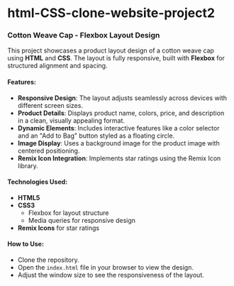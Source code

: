 # html-CSS-clone-website-project2

### Cotton Weave Cap - Flexbox Layout Design

This project showcases a product layout design of a cotton weave cap using **HTML** and **CSS**. The layout is fully responsive, built with **Flexbox** for structured alignment and spacing.

#### Features:
- **Responsive Design**: The layout adjusts seamlessly across devices with different screen sizes.
- **Product Details**: Displays product name, colors, price, and description in a clean, visually appealing format.
- **Dynamic Elements**: Includes interactive features like a color selector and an "Add to Bag" button styled as a floating circle.
- **Image Display**: Uses a background image for the product image with centered positioning.
- **Remix Icon Integration**: Implements star ratings using the Remix Icon library.

#### Technologies Used:
- **HTML5**
- **CSS3**
  - Flexbox for layout structure
  - Media queries for responsive design
- **Remix Icons** for star ratings

#### How to Use:
- Clone the repository.
- Open the `index.html` file in your browser to view the design.
- Adjust the window size to see the responsiveness of the layout.
